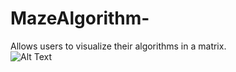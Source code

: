 # MazeAlgorithm-
Allows users to visualize their algorithms in a matrix.  
![Alt Text](https://i.imgur.com/WyWpTWo.gif)
